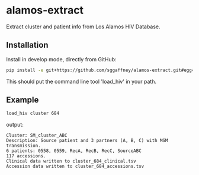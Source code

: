 alamos-extract
==============


Extract cluster and patient info from Los Alamos HIV Database.


## Installation


Install in develop mode, directly from GitHub:

```bash
pip install -e git+https://github.com/sggaffney/alamos-extract.git#egg=alamos-extract
```

This should put the command line tool 'load_hiv' in your path.

## Example

```bash
load_hiv cluster 684
```

output:
```
Cluster: SM_cluster_ABC
Description: Source patient and 3 partners (A, B, C) with MSM transmission.
6 patients: 0558, 0559, RecA, RecB, RecC, SourceABC
117 accessions.
Clinical data written to cluster_684_clinical.tsv
Accession data written to cluster_684_accessions.tsv
```
